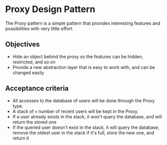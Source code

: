 # Proxy Design Pattern

The Proxy pattern is a simple pattern that provides interesting features and possibilities with very little effort.

## Objectives

- Hide an object behind the proxy so the features can be hidden, restricted, and so on
- Provide a new abstraction layer that is easy to work with, and can be changed easily

## Acceptance criteria

- All accesses to the database of users will be done through the Proxy type.
- A stack of `n` number of recent users will be kept in the Proxy.
- If a user already exists in the stack, it won't query the database, and will return the stored one
- If the queried user doesn't exist in the stack, it will query the database, remove the oldest user in the stack if it's full, store the new one, and return it

